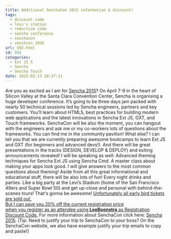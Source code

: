 ```yaml
---
title: Additional SenchaCon 2015 information & discount!
tags:
  - discount code
  - levi's station
  - reduction code
  - sencha conference
  - senchacon
  - senchcon 2015
url: 592.html
id: 592
categories:
  - Ext JS 5
  - Sencha
  - Sencha Touch
date: 2015-02-13 18:27:11
---
```


Are you as excited as I am for [Sencha 2015](http://www.senchacon.com/)? On April 7-9 in the heart of Silicon Valley at the Santa Clara Convention Center, Sencha is organising a huge developer conference. It’s going to be three days jam packed with nearly 50 technical sessions led by Sencha engineers, partners and key customers. You’ll learn about HTML5, best practices for building modern web applications and the latest innovations in Sencha Ext JS, GXT, and Touch frameworks. SenchaCon will be also the moment, you can hangout with the engineers and ask me or my co-workers lots of questions about the frameworks. You can find me in the community pavilion! What else? I can tell you that we are currently preparing awesome bootcamps to learn Ext JS and GXT (for beginners and advanced devs!). And there will be great presentations in the tracks (DESIGN, DEVELOP & DEPLOY) and exiting announcements revealed! I will be speaking as well: Advanced theming techniques for Sencha Ext JS using Sencha Cmd. A master class about making your apps look good. I will give answers to the most common questions about theming! Aside from all this great informational and educational stuff, there will be also lots of fun! Every night drinks and parties. Like a big party at the Levi’s Stadium (home of the San Francisco 49ers and Super Bowl 50) and get up-close and personal with behind-the-scenes tours! That's gonna be awesome! [Unfortunately all early bird tickets are sold out.  
But I can save you 20% off the current registration price  
when you register as an attendee using **LeeBoonstra** as Registration Discount Code.](https://eegeventsite.secure.force.com/sencha/) For more information about SenchaCon click here: [Sencha 2015](http://www.senchacon.com/). (Tip: Need to justify your trip to SenchaCon to your boss? On the SenchaCon website, we also have example justify your trip emails to copy and paste!)